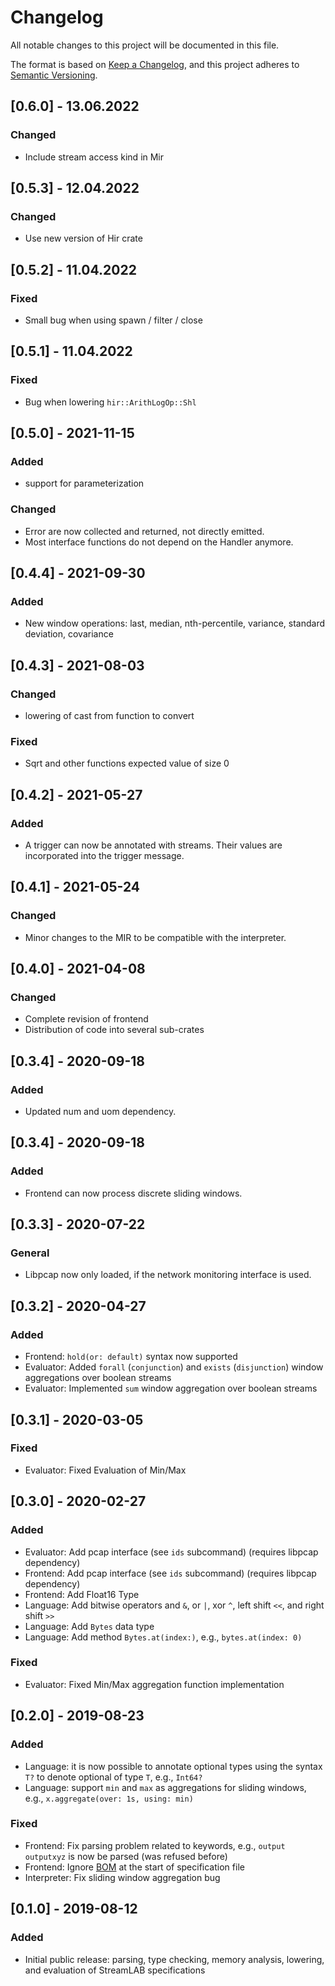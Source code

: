 # Changelog
All notable changes to this project will be documented in this file.

The format is based on [Keep a Changelog](https://keepachangelog.com/en/1.0.0/),
and this project adheres to [Semantic Versioning](https://semver.org/spec/v2.0.0.html).

## [0.6.0] - 13.06.2022

### Changed
- Include stream access kind in Mir

## [0.5.3] - 12.04.2022

### Changed
- Use new version of Hir crate

## [0.5.2] - 11.04.2022

### Fixed
- Small bug when using spawn / filter / close

## [0.5.1] - 11.04.2022

### Fixed
- Bug when lowering `hir::ArithLogOp::Shl`

## [0.5.0] - 2021-11-15

### Added
- support for parameterization

### Changed
- Error are now collected and returned, not directly emitted.
- Most interface functions do not depend on the Handler anymore.

## [0.4.4] - 2021-09-30

### Added
- New window operations: last, median, nth-percentile, variance, standard deviation, covariance

## [0.4.3] - 2021-08-03

### Changed
- lowering of cast from function to convert

### Fixed
- Sqrt and other functions expected value of size 0

## [0.4.2] - 2021-05-27

### Added
- A trigger can now be annotated with streams. Their values are incorporated into the trigger message.

## [0.4.1] - 2021-05-24

### Changed
- Minor changes to the MIR to be compatible with the interpreter.

## [0.4.0] - 2021-04-08

### Changed
- Complete revision of frontend
- Distribution of code into several sub-crates

## [0.3.4] - 2020-09-18

### Added 
- Updated num and uom dependency.

## [0.3.4] - 2020-09-18

### Added 
- Frontend can now process discrete sliding windows.

## [0.3.3] - 2020-07-22

### General
- Libpcap now only loaded, if the network monitoring interface is used.

## [0.3.2] - 2020-04-27

### Added
- Frontend: `hold(or: default)` syntax now supported
- Evaluator: Added `forall` (`conjunction`) and `exists` (`disjunction`) window aggregations over boolean streams
- Evaluator: Implemented `sum` window aggregation over boolean streams

## [0.3.1] - 2020-03-05

### Fixed
- Evaluator: Fixed Evaluation of Min/Max

## [0.3.0] - 2020-02-27
### Added
- Evaluator: Add pcap interface (see `ids` subcommand) (requires libpcap dependency)
- Frontend: Add pcap interface (see `ids` subcommand) (requires libpcap dependency)
- Frontend: Add Float16 Type
- Language: Add bitwise operators and `&`, or `|`, xor `^`, left shift `<<`, and right shift `>>`
- Language: Add `Bytes` data type
- Language: Add method `Bytes.at(index:)`, e.g., `bytes.at(index: 0)`

### Fixed
- Evaluator: Fixed Min/Max aggregation function implementation

## [0.2.0] - 2019-08-23
### Added
- Language: it is now possible to annotate optional types using the syntax `T?` to denote optional of type `T`, e.g., `Int64?`
- Language: support `min` and `max` as aggregations for sliding windows, e.g., `x.aggregate(over: 1s, using: min)`

### Fixed
- Frontend: Fix parsing problem related to keywords, e.g., `output outputxyz` is now be parsed (was refused before)
- Frontend: Ignore [BOM](https://de.wikipedia.org/wiki/Byte_Order_Mark) at the start of specification file
- Interpreter: Fix sliding window aggregation bug


## [0.1.0] - 2019-08-12
### Added
- Initial public release: parsing, type checking, memory analysis, lowering, and evaluation of StreamLAB specifications

